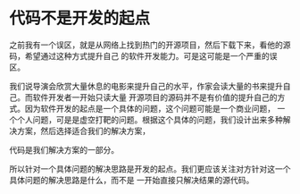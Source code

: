 # 代码不是开发的起点

之前我有一个误区，就是从网络上找到热门的开源项目，然后下载下来，看他的源码，希望通过这种方式提升自己
的软件开发能力。可是这可能是一个严重的误区。

我们说导演会欣赏大量休息的电影来提升自己的水平，作家会读大量的书来提升自己。而软件开发者一开始只读大量
开源项目的源码并不是有价值的提升自己的方式。因为软件开发的起点是一个具体的问题，这个问题可能是一个商业问题，
一个个人问题，可是是虚空打靶的问题。根据这个具体的问题，我们设计出来多种解决方案，然后选择适合我们的解决方案，

代码是我们解决方案的一部分。

所以针对一个具体问题的解决思路是开发的起点。我们更应该关注对方针对这一个具体问题的解决思路是什么，而不是
一开始直接只解决结果的源代码。